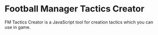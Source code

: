# Football Manager Tactics Creator

FM Tactics Creator is a JavaScript tool for creation tactics which you can use in game.